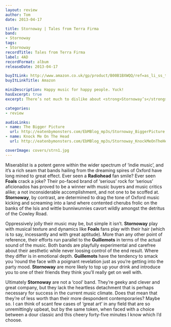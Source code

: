 ```yaml
---
layout: review
author: Tom
date: 2013-04-17

title: Stornoway | Tales from Terra Firma
band:
- Stornoway
tags:
- Stornoway
recordTitle: Tales from Terra Firma
label: 4AD
recordFormat: album
releaseDate: 2013-04-17

buyItLink: http://www.amazon.co.uk/gp/product/B00B1BXWQQ/ref=as_li_ss_tl?ie=UTF8&camp=1634&creative=19450&creativeASIN=B00B1BXWQQ&linkCode=as2&tag=eatebymons-21
buyItLinkTitle: Amazon

miniDescription: Happy music for happy people. Yuck!
hasExcerpt: true
excerpt: There’s not much to dislike about <strong>Stornoway’s</strong> latest album <em>Tales from Terra Firma</em>, but it can be oppressively jolly.

categories:
- review

audioLinks:
- name: The Bigger Picture
  url: http://eatenbymonsters.com/EbMBlog_mp3s/Stornoway_BiggerPicture.mp3
- name: Knock Me On The Head
  url: http://eatenbymonsters.com/EbMBlog_mp3s/Stornoway_KnockMeOnTheHead.mp3

coverImage: covers/strn1.jpg
---
```


Miserablist is a potent genre within the wider spectrum of ‘indie music’, and it’s a rich seam that bands hailing from the dreaming spires of Oxford have long mined to great effect. Ever seen a **Radiohead** fan smile? Ever seen **Foals** crack a joke? Their po-faced brand of ‘serious’ rock for ‘serious’ aficionados has proved to be a winner with music buyers and music critics alike; a not inconsiderable accomplishment, and not one to be scoffed at. **Stornoway**, by contrast, are determined to drag the tone of Oxford music kicking and screaming into a land where contented cherubs frolic on the banks of the Isis and wittle bunniwunnies cavort wildly amongst the detritus of the Cowley Road.

Oppressively jolly their music may be, but simple it isn’t. **Stornoway** play with musical texture and dynamics like **Foals** fans play with their hair (which is to say, incessantly and with great aptitude). More than any other point of reference, their efforts run parallel to the **Guillemots** in terms of the actual sound of the music. Both bands are playfully experimental and carefree about their aesthetic while never loosing control of the end result. Where they differ is in emotional depth. **Guillemots** have the tendency to smack you ’round the face with a poignant revelation just as you’re getting into the party mood. **Stornoway** are more likely to top up your drink and introduce you to one of their friends they think you’ll really get on well with.

Ultimately **Stornoway** are not a ‘cool’ band. They’re geeky and clever and great company, but they lack the heartless detachment that is perhaps necessary for success in the current music climate. Does that mean that they’re of less worth than their more despondent contemporaries? Maybe so. I can think of scant few cases of ‘great art’ in any field that are so unremittingly upbeat, but by the same token, when faced with a choice between a dour classic and this cheery forty-five minutes I know which I’d choose.